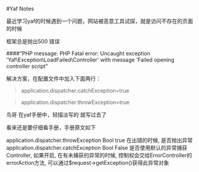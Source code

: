 #Yaf Notes

最近学习yaf的时候遇到一个问题，网站被恶意工具试探，就是访问不存在的页面的时候

框架总是抛出500 错误 

####“PHP message: PHP Fatal error:  Uncaught exception 'Yaf\Exception\LoadFailed\Controller' with message 'Failed opening controller script”

解决方案，在配置文件中加入下面两行：

>application.dispatcher.catchException=true

>application.dispatcher.throwException=true

鸟哥 在yaf手册中，轻描淡写的 就写过去了

看来还是要仔细看手册，手册原文如下

application.dispatcher.throwException   Bool    true    在出错的时候, 是否抛出异常 
application.dispatcher.catchException   Bool    False   是否使用默认的异常捕获Controller, 如果开启, 在有未捕获的异常的时候, 控制权会交给ErrorController的errorAction方法, 可以通过$request->getException()获得此异常对象